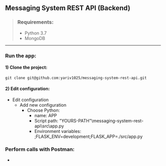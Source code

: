 ## Messaging System REST API (Backend)

> ### Requirements:
> * Python 3.7
> * MongoDB
___
### Run the app:
#### 1) Clone the project:
```shell
git clone git@github.com:yariv1025/messaging-system-rest-api.git
```
#### 2) Edit configuration:
* Edit configuration
    * Add new configuration
        * Choose Python:
            * name: APP
            * Script path: "YOURS-PATH"\messaging-system-rest-api\src\app.py
            * Environment variables: ;FLASK_ENV=development;FLASK_APP=./src/app.py
    

### Perform calls with Postman:
* 